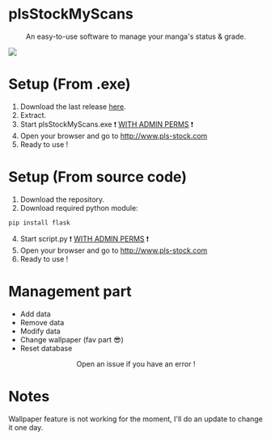 # plsStockMyScans
<p align="center">An easy-to-use software to manage your manga's status & grade.</p>

<img src="https://user-images.githubusercontent.com/62818208/168638801-85bc1481-9b20-4a1d-ac95-2e3b6c24feda.png">

# Setup (From .exe)
1. Download the last release <a href="https://github.com/akira-trinity/plsStockMyScans/releases" target="_blank">here</a>.
2. Extract.
3. Start plsStockMyScans.exe ❗ <ins>WITH ADMIN PERMS</ins> ❗
4. Open your browser and go to http://www.pls-stock.com
5. Ready to use !

# Setup (From source code)


1. Download the repository.
2. Download required python module:
```diff
pip install flask
```
4. Start script.py ❗ <ins>WITH ADMIN PERMS</ins> ❗
5. Open your browser and go to http://www.pls-stock.com
6. Ready to use !

# Management part
* Add data
* Remove data
* Modify data
* Change wallpaper (fav part 😎)
* Reset database 

<p align="center">Open an issue if you have an error !</p>

# Notes

Wallpaper feature is not working for the moment, I'll do an update to change it one day.
